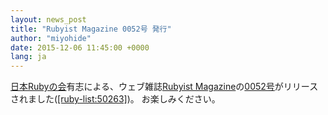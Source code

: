 ```yaml
---
layout: news_post
title: "Rubyist Magazine 0052号 発行"
author: "miyohide"
date: 2015-12-06 11:45:00 +0000
lang: ja
---
```


[日本Rubyの会][1]有志による、ウェブ雑誌[Rubyist Magazine][2]の[0052号][3]がリリースされました([\[ruby-list:50263\]][4])。 お楽しみください。


[1]: http://ruby-no-kai.org
[2]: http://magazine.rubyist.net/
[3]: http://magazine.rubyist.net/?0052
[4]: http://blade.nagaokaut.ac.jp/cgi-bin/scat.rb/ruby/ruby-list/50263
